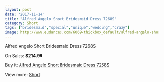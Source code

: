 ```yaml
---
layout: post
date: '2017-11-14'
title: "Alfred Angelo Short Bridesmaid Dress 7268S"
category: Short
tags: ["bridesmaid","special","unique","wedding","crazy"]
image: http://www.eudances.com/6069-thickbox_default/alfred-angelo-short-bridesmaid-dress-7268s.jpg
---
```

Alfred Angelo Short Bridesmaid Dress 7268S

On Sales: **$214.99**
<a href="https://www.eudances.com/en/short/2162-alfred-angelo-short-bridesmaid-dress-7268s.html"><amp-img layout="responsive" width="600" height="600" src="//www.eudances.com/6069-thickbox_default/alfred-angelo-short-bridesmaid-dress-7268s.jpg" alt="Alfred Angelo Short Bridesmaid Dress 7268S 0" /></a>
<a href="https://www.eudances.com/en/short/2162-alfred-angelo-short-bridesmaid-dress-7268s.html"><amp-img layout="responsive" width="600" height="600" src="//www.eudances.com/6070-thickbox_default/alfred-angelo-short-bridesmaid-dress-7268s.jpg" alt="Alfred Angelo Short Bridesmaid Dress 7268S 1" /></a>

Buy it: [Alfred Angelo Short Bridesmaid Dress 7268S](https://www.eudances.com/en/short/2162-alfred-angelo-short-bridesmaid-dress-7268s.html "Alfred Angelo Short Bridesmaid Dress 7268S")

View more: [Short](https://www.eudances.com/en/25-short "Short")